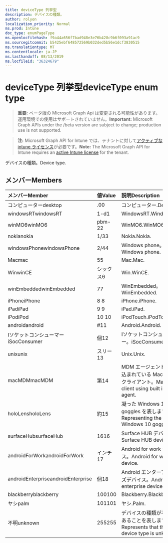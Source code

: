 ```yaml
---
title: deviceType 列挙型
description: デバイスの種類。
author: rolyon
localization_priority: Normal
ms.prod: Intune
doc_type: enumPageType
ms.openlocfilehash: f9a44a656f7bad948e3e76b428c9b6f093a91ac9
ms.sourcegitcommit: b5425ebf648572569b032ded5b56e1dcf3830515
ms.translationtype: MT
ms.contentlocale: ja-JP
ms.lasthandoff: 08/13/2019
ms.locfileid: "36324679"
---
```

# <a name="devicetype-enum-type"></a><span data-ttu-id="251b0-103">deviceType 列挙型</span><span class="sxs-lookup"><span data-stu-id="251b0-103">deviceType enum type</span></span>

> <span data-ttu-id="251b0-104">**重要:** ベータ版の Microsoft Graph Api は変更される可能性があります。運用環境での使用はサポートされていません。</span><span class="sxs-lookup"><span data-stu-id="251b0-104">**Important:** Microsoft Graph APIs under the /beta version are subject to change; production use is not supported.</span></span>

> <span data-ttu-id="251b0-105">**注:** Microsoft Graph API for Intune では、テナントに対して[アクティブな intune ライセンス](https://go.microsoft.com/fwlink/?linkid=839381)が必要です。</span><span class="sxs-lookup"><span data-stu-id="251b0-105">**Note:** The Microsoft Graph API for Intune requires an [active Intune license](https://go.microsoft.com/fwlink/?linkid=839381) for the tenant.</span></span>

<span data-ttu-id="251b0-106">デバイスの種類。</span><span class="sxs-lookup"><span data-stu-id="251b0-106">Device type.</span></span>

## <a name="members"></a><span data-ttu-id="251b0-107">メンバー</span><span class="sxs-lookup"><span data-stu-id="251b0-107">Members</span></span>
|<span data-ttu-id="251b0-108">メンバー</span><span class="sxs-lookup"><span data-stu-id="251b0-108">Member</span></span>|<span data-ttu-id="251b0-109">値</span><span class="sxs-lookup"><span data-stu-id="251b0-109">Value</span></span>|<span data-ttu-id="251b0-110">説明</span><span class="sxs-lookup"><span data-stu-id="251b0-110">Description</span></span>|
|:---|:---|:---|
|<span data-ttu-id="251b0-111">コンピューター</span><span class="sxs-lookup"><span data-stu-id="251b0-111">desktop</span></span>|<span data-ttu-id="251b0-112">.0</span><span class="sxs-lookup"><span data-stu-id="251b0-112">0</span></span>|<span data-ttu-id="251b0-113">コンピューター.</span><span class="sxs-lookup"><span data-stu-id="251b0-113">Desktop.</span></span>|
|<span data-ttu-id="251b0-114">windowsRT</span><span class="sxs-lookup"><span data-stu-id="251b0-114">windowsRT</span></span>|<span data-ttu-id="251b0-115">1-d</span><span class="sxs-lookup"><span data-stu-id="251b0-115">1</span></span>|<span data-ttu-id="251b0-116">WindowsRT.</span><span class="sxs-lookup"><span data-stu-id="251b0-116">WindowsRT.</span></span>|
|<span data-ttu-id="251b0-117">winMO6</span><span class="sxs-lookup"><span data-stu-id="251b0-117">winMO6</span></span>|<span data-ttu-id="251b0-118">pbm-2</span><span class="sxs-lookup"><span data-stu-id="251b0-118">2</span></span>|<span data-ttu-id="251b0-119">WinMO6.</span><span class="sxs-lookup"><span data-stu-id="251b0-119">WinMO6.</span></span>|
|<span data-ttu-id="251b0-120">nokia</span><span class="sxs-lookup"><span data-stu-id="251b0-120">nokia</span></span>|<span data-ttu-id="251b0-121">1/3</span><span class="sxs-lookup"><span data-stu-id="251b0-121">3</span></span>|<span data-ttu-id="251b0-122">Nokia.</span><span class="sxs-lookup"><span data-stu-id="251b0-122">Nokia.</span></span>|
|<span data-ttu-id="251b0-123">windowsPhone</span><span class="sxs-lookup"><span data-stu-id="251b0-123">windowsPhone</span></span>|<span data-ttu-id="251b0-124">2/4</span><span class="sxs-lookup"><span data-stu-id="251b0-124">4</span></span>|<span data-ttu-id="251b0-125">Windows phone。</span><span class="sxs-lookup"><span data-stu-id="251b0-125">Windows phone.</span></span>|
|<span data-ttu-id="251b0-126">Mac</span><span class="sxs-lookup"><span data-stu-id="251b0-126">mac</span></span>|<span data-ttu-id="251b0-127">5</span><span class="sxs-lookup"><span data-stu-id="251b0-127">5</span></span>|<span data-ttu-id="251b0-128">Mac.</span><span class="sxs-lookup"><span data-stu-id="251b0-128">Mac.</span></span>|
|<span data-ttu-id="251b0-129">Win</span><span class="sxs-lookup"><span data-stu-id="251b0-129">winCE</span></span>|<span data-ttu-id="251b0-130">シックス</span><span class="sxs-lookup"><span data-stu-id="251b0-130">6</span></span>|<span data-ttu-id="251b0-131">Win.</span><span class="sxs-lookup"><span data-stu-id="251b0-131">WinCE.</span></span>|
|<span data-ttu-id="251b0-132">winEmbedded</span><span class="sxs-lookup"><span data-stu-id="251b0-132">winEmbedded</span></span>|<span data-ttu-id="251b0-133">7</span><span class="sxs-lookup"><span data-stu-id="251b0-133">7</span></span>|<span data-ttu-id="251b0-134">WinEmbedded。</span><span class="sxs-lookup"><span data-stu-id="251b0-134">WinEmbedded.</span></span>|
|<span data-ttu-id="251b0-135">iPhone</span><span class="sxs-lookup"><span data-stu-id="251b0-135">iPhone</span></span>|<span data-ttu-id="251b0-136">8 </span><span class="sxs-lookup"><span data-stu-id="251b0-136">8</span></span>|<span data-ttu-id="251b0-137">iPhone.</span><span class="sxs-lookup"><span data-stu-id="251b0-137">iPhone.</span></span>|
|<span data-ttu-id="251b0-138">iPad</span><span class="sxs-lookup"><span data-stu-id="251b0-138">iPad</span></span>|<span data-ttu-id="251b0-139">9 </span><span class="sxs-lookup"><span data-stu-id="251b0-139">9</span></span>|<span data-ttu-id="251b0-140">iPad.</span><span class="sxs-lookup"><span data-stu-id="251b0-140">iPad.</span></span>|
|<span data-ttu-id="251b0-141">iPod</span><span class="sxs-lookup"><span data-stu-id="251b0-141">iPod</span></span>|<span data-ttu-id="251b0-142">10 </span><span class="sxs-lookup"><span data-stu-id="251b0-142">10</span></span>|<span data-ttu-id="251b0-143">iPodTouch.</span><span class="sxs-lookup"><span data-stu-id="251b0-143">iPodTouch.</span></span>|
|<span data-ttu-id="251b0-144">android</span><span class="sxs-lookup"><span data-stu-id="251b0-144">android</span></span>|<span data-ttu-id="251b0-145">#</span><span class="sxs-lookup"><span data-stu-id="251b0-145">11</span></span>|<span data-ttu-id="251b0-146">Android.</span><span class="sxs-lookup"><span data-stu-id="251b0-146">Android.</span></span>|
|<span data-ttu-id="251b0-147">Iソケットコンシューマー</span><span class="sxs-lookup"><span data-stu-id="251b0-147">iSocConsumer</span></span>|<span data-ttu-id="251b0-148">個</span><span class="sxs-lookup"><span data-stu-id="251b0-148">12</span></span>|<span data-ttu-id="251b0-149">Iソケットコンシューマー。</span><span class="sxs-lookup"><span data-stu-id="251b0-149">iSocConsumer.</span></span>|
|<span data-ttu-id="251b0-150">unix</span><span class="sxs-lookup"><span data-stu-id="251b0-150">unix</span></span>|<span data-ttu-id="251b0-151">スリー</span><span class="sxs-lookup"><span data-stu-id="251b0-151">13</span></span>|<span data-ttu-id="251b0-152">Unix.</span><span class="sxs-lookup"><span data-stu-id="251b0-152">Unix.</span></span>|
|<span data-ttu-id="251b0-153">macMDM</span><span class="sxs-lookup"><span data-stu-id="251b0-153">macMDM</span></span>|<span data-ttu-id="251b0-154">第</span><span class="sxs-lookup"><span data-stu-id="251b0-154">14</span></span>|<span data-ttu-id="251b0-155">MDM エージェントが組み込まれている Mac OS X クライアント。</span><span class="sxs-lookup"><span data-stu-id="251b0-155">Mac OS X client using built in MDM agent.</span></span>|
|<span data-ttu-id="251b0-156">holoLens</span><span class="sxs-lookup"><span data-stu-id="251b0-156">holoLens</span></span>|<span data-ttu-id="251b0-157">約</span><span class="sxs-lookup"><span data-stu-id="251b0-157">15</span></span>|<span data-ttu-id="251b0-158">凝った Windows 10 goggles を表します。</span><span class="sxs-lookup"><span data-stu-id="251b0-158">Representing the fancy Windows 10 goggles.</span></span>|
|<span data-ttu-id="251b0-159">surfaceHub</span><span class="sxs-lookup"><span data-stu-id="251b0-159">surfaceHub</span></span>|<span data-ttu-id="251b0-160">16</span><span class="sxs-lookup"><span data-stu-id="251b0-160">16</span></span>|<span data-ttu-id="251b0-161">Surface HUB デバイス。</span><span class="sxs-lookup"><span data-stu-id="251b0-161">Surface HUB device.</span></span>|
|<span data-ttu-id="251b0-162">androidForWork</span><span class="sxs-lookup"><span data-stu-id="251b0-162">androidForWork</span></span>|<span data-ttu-id="251b0-163">インチ</span><span class="sxs-lookup"><span data-stu-id="251b0-163">17</span></span>|<span data-ttu-id="251b0-164">Android for work デバイス。</span><span class="sxs-lookup"><span data-stu-id="251b0-164">Android for work device.</span></span>|
|<span data-ttu-id="251b0-165">androidEnterprise</span><span class="sxs-lookup"><span data-stu-id="251b0-165">androidEnterprise</span></span>|<span data-ttu-id="251b0-166">個</span><span class="sxs-lookup"><span data-stu-id="251b0-166">18</span></span>|<span data-ttu-id="251b0-167">Android エンタープライズデバイス。</span><span class="sxs-lookup"><span data-stu-id="251b0-167">Android enterprise device.</span></span>|
|<span data-ttu-id="251b0-168">blackberry</span><span class="sxs-lookup"><span data-stu-id="251b0-168">blackberry</span></span>|<span data-ttu-id="251b0-169">100</span><span class="sxs-lookup"><span data-stu-id="251b0-169">100</span></span>|<span data-ttu-id="251b0-170">Blackberry.</span><span class="sxs-lookup"><span data-stu-id="251b0-170">Blackberry.</span></span>|
|<span data-ttu-id="251b0-171">ヤシ</span><span class="sxs-lookup"><span data-stu-id="251b0-171">palm</span></span>|<span data-ttu-id="251b0-172">101</span><span class="sxs-lookup"><span data-stu-id="251b0-172">101</span></span>|<span data-ttu-id="251b0-173">ヤシ.</span><span class="sxs-lookup"><span data-stu-id="251b0-173">Palm.</span></span>|
|<span data-ttu-id="251b0-174">不明</span><span class="sxs-lookup"><span data-stu-id="251b0-174">unknown</span></span>|<span data-ttu-id="251b0-175">255</span><span class="sxs-lookup"><span data-stu-id="251b0-175">255</span></span>|<span data-ttu-id="251b0-176">デバイスの種類が不明であることを表します。</span><span class="sxs-lookup"><span data-stu-id="251b0-176">Represents that the device type is unknown.</span></span>|




